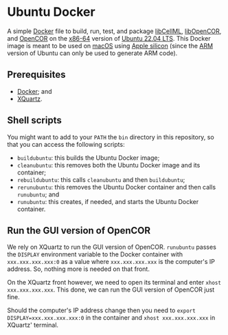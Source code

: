# Ubuntu Docker

A simple [Docker](https://www.docker.com/) file to build, run, test, and package [libCellML](https://libcellml.org/), [libOpenCOR](https://opencor.ws/libopencor), and [OpenCOR](https://opencor.ws/) on the [x86-64](https://en.wikipedia.org/wiki/X86-64) version of [Ubuntu 22.04 LTS](https://en.wikipedia.org/wiki/Ubuntu_version_history#2204). This Docker image is meant to be used on [macOS](https://en.wikipedia.org/wiki/MacOS) using [Apple silicon](https://en.wikipedia.org/wiki/Apple_silicon) (since the [ARM](https://en.wikipedia.org/wiki/ARM_architecture_family) version of Ubuntu can only be used to generate ARM code).

## Prerequisites

 - [Docker](https://www.docker.com/); and
 - [XQuartz](https://www.xquartz.org/).

## Shell scripts

You might want to add to your `PATH` the `bin` directory in this repository, so that you can access the following scripts:

 - `buildubuntu`: this builds the Ubuntu Docker image;
 - `cleanubuntu`: this removes both the Ubuntu Docker image and its container;
 - `rebuildubuntu`: this calls `cleanubuntu` and then `buildubuntu`;
 - `rerunubuntu`: this removes the Ubuntu Docker container and then calls `runubuntu`; and
 - `runubuntu`: this creates, if needed, and starts the Ubuntu Docker container.

## Run the GUI version of OpenCOR

We rely on XQuartz to run the GUI version of OpenCOR. `runubuntu` passes the `DISPLAY` environment variable to the Docker container with `xxx.xxx.xxx.xxx:0` as a value where `xxx.xxx.xxx.xxx` is the computer's IP address. So, nothing more is needed on that front.

On the XQuartz front however, we need to open its terminal and enter `xhost xxx.xxx.xxx.xxx`. This done, we can run the GUI version of OpenCOR just fine.

Should the computer's IP address change then you need to `export DISPLAY=xxx.xxx.xxx.xxx:0` in the container and `xhost xxx.xxx.xxx.xxx` in XQuartz' terminal.
